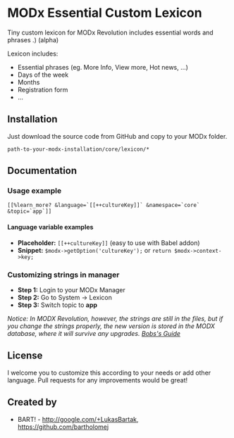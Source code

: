 # MODx Essential Custom Lexicon
Tiny custom lexicon for MODx Revolution includes essential words and phrases .) (alpha)

Lexicon includes:
* Essential phrases (eg. More Info, View more, Hot news, ...)
* Days of the week
* Months
* Registration form
* ...

## Installation
Just download the source code from GitHub and copy to your MODx folder.

	path-to-your-modx-installation/core/lexicon/*

## Documentation
### Usage example
	[[%learn_more? &language=`[[++cultureKey]]` &namespace=`core` &topic=`app`]]

#### Language variable examples
* **Placeholder:** ```[[++cultureKey]]``` (easy to use with Babel addon)
* **Snippet:** ```$modx->getOption('cultureKey');``` or ```return $modx->context->key;```  

### Customizing strings in manager
* **Step 1:** Login to your MODx Manager
* **Step 2:** Go to System -> Lexicon
* **Step 3:** Switch topic to **app**

_Notice: In MODX Revolution, however, the strings are still in the files, but if you change the strings properly, the new version is stored in the MODX database, where it will survive any upgrades. [Bobs's Guide](http://bobsguides.com/blog.html/2013/05/22/customizing-lexicon-strings-in-modx-revolution/)_


## License
I welcome you to customize this according to your needs or add other language. 
Pull requests for any improvements would be great!

## Created by
* BART! - http://google.com/+LukasBartak, https://github.com/bartholomej